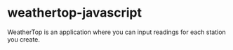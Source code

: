 # weathertop-javascript
WeatherTop is an application where you can input readings for each station you create.
